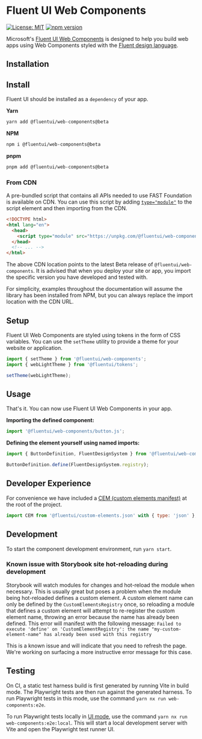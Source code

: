# Fluent UI Web Components

[![License: MIT](https://img.shields.io/badge/License-MIT-yellow.svg)](https://opensource.org/licenses/MIT)
[![npm version](https://img.shields.io/npm/v/@fluentui/web-components/beta?style=flat-square)](https://www.npmjs.com/package/@fluentui/web-components/v/beta)

Microsoft's [Fluent UI Web Components](https://github.com/microsoft/fluentui/tree/master/packages/web-components) is designed to help you build web apps using Web Components styled with the [Fluent design language](https://github.com/microsoft/fluentui).

## Installation

## Install

Fluent UI should be installed as a `dependency` of your app.

**Yarn**

```sh
yarn add @fluentui/web-components@beta
```

**NPM**

```sh
npm i @fluentui/web-components@beta
```

**pnpm**

```sh
pnpm add @fluentui/web-components@beta
```

### From CDN

A pre-bundled script that contains all APIs needed to use FAST Foundation is available on CDN. You can use this script by adding [`type="module"`](https://developer.mozilla.org/en-US/docs/Web/JavaScript/Guide/Modules) to the script element and then importing from the CDN.

```html
<!DOCTYPE html>
<html lang="en">
  <head>
    <script type="module" src="https://unpkg.com/@fluentui/web-components@beta"></script>
  </head>
  <!-- ... -->
</html>
```

The above CDN location points to the latest Beta release of `@fluentui/web-components`. It is advised that when you deploy your site or app, you import the specific version you have developed and tested with.

For simplicity, examples throughout the documentation will assume the library has been installed from NPM, but you can always replace the import location with the CDN URL.

## Setup

Fluent UI Web Components are styled using tokens in the form of CSS variables. You can use the `setTheme` utility to provide a theme for your website or application.

```js
import { setTheme } from '@fluentui/web-components';
import { webLightTheme } from '@fluentui/tokens';

setTheme(webLightTheme);
```

## Usage

That's it. You can now use Fluent UI Web Components in your app.

**Importing the defined component:**

```js
import '@fluentui/web-components/button.js';
```

**Defining the element yourself using named imports:**

```js
import { ButtonDefinition, FluentDesignSystem } from '@fluentui/web-components';

ButtonDefinition.define(FluentDesignSystem.registry);
```

## Developer Experience

For convenience we have included a [CEM (custom elements manifest)](https://github.com/webcomponents/custom-elements-manifest) at the root of the project.

```js
import CEM from '@fluentui/custom-elements.json' with { type: 'json' };
```

## Development

To start the component development environment, run `yarn start`.

### Known issue with Storybook site hot-reloading during development

Storybook will watch modules for changes and hot-reload the module when necessary. This is usually great but poses a problem when the module being hot-reloaded defines a custom element. A custom element name can only be defined by the `CustomElementsRegistry` once, so reloading a module that defines a custom element will attempt to re-register the custom element name, throwing an error because the name has already been defined. This error will manifest with the following message:
`Failed to execute 'define' on 'CustomElementRegistry': the name "my-custom-element-name" has already been used with this registry`

This is a known issue and will indicate that you need to refresh the page. We're working on surfacing a more instructive error message for this case.

## Testing

On CI, a static test harness build is first generated by running Vite in build mode. The Playwright tests are then run against the generated harness. To run Playwright tests in this mode, use the command `yarn nx run web-components:e2e`.

To run Playwright tests locally in [UI mode](https://playwright.dev/docs/test-ui-mode), use the command `yarn nx run web-components:e2e:local`. This will start a local development server with Vite and open the Playwright test runner UI.
